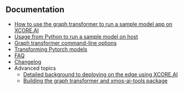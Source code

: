 Documentation
-------------

- [How to use the graph transformer to run a sample model app on XCORE.AI](https://github.com/xmos/ai_tools/blob/02cdcf6/docs/rst/flow.rst)
- [Usage from Python to run a sample model on host](https://github.com/xmos/ai_tools/blob/02cdcf6/docs/rst/python.rst)
- [Graph transformer command-line options](https://github.com/xmos/ai_tools/blob/02cdcf6/docs/rst/options.rst)
- [Transforming Pytorch models](https://github.com/xmos/ai_tools/blob/02cdcf6/docs/rst/pytorch.rst)
- [FAQ](https://github.com/xmos/ai_tools/blob/02cdcf6/docs/rst/faq.rst)
- [Changelog](https://github.com/xmos/ai_tools/blob/02cdcf6/docs/rst/changelog.rst)
- Advanced topics
	- [Detailed background to deploying on the edge using XCORE.AI](https://github.com/xmos/ai_tools/blob/02cdcf6/docs/rst/xcore-ai-coding.rst)
	- [Building the graph transformer and xmos-ai-tools package]()
	
